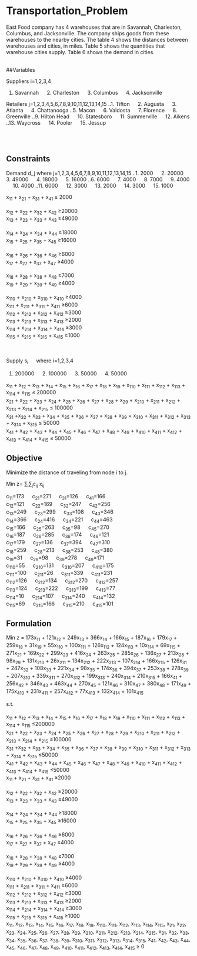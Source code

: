 # Transportation_Problem

East Food company has 4 warehouses that are in Savannah, Charleston, Columbus, and Jacksonville.  The company ships goods from these warehouses to the nearby cities.  The table 4 shows the distances between warehouses and cities, in miles.  Table 5 shows the quantities that warehouse cities supply.  Table 6 shows the demand in cities. <br /> <br />

##Variables

Suppliers	i=1,2,3,4
  1. Savannah	&emsp;	2. Charleston	&emsp;	3. Columbus	&emsp;	4. Jacksonville

Retailers	j=1,2,3,4,5,6,7,8,9,10,11,12,13,14,15
  ..1. Tifton	&emsp;	2. Augusta	&emsp;	3. Atlanta	&emsp;	4. Chattanooga
  ..5. Macon	&emsp;	6. Valdosta	&emsp;	7. Florence	&emsp;	8. Greenville
  ..9. Hilton Head	&emsp; 10. Statesboro	&emsp; 11. Summerville	&emsp; 12. Aikens
  ..13. Waycross	&emsp; 14. Pooler		&emsp; 15. Jessup

<br /> <br />
## Constraints

Demand	d_j where j=1,2,3,4,5,6,7,8,9,10,11,12,13,14,15
..1. 2000	&emsp; 2. 20000	&emsp; 3. 49000	&emsp; 4. 18000	&emsp; 5. 16000
..6. 6000	&emsp; 7. 4000	&emsp; 8. 7000	&emsp; 9. 4000	&emsp; 10. 4000
..11. 6000	&emsp; 12. 3000	&emsp; 13. 2000	&emsp; 14. 3000	&emsp; 15. 1000

x<sub>11</sub> + x<sub>21</sub> + x<sub>31</sub> + x<sub>41</sub>  ≥ 2000 <br />	
x<sub>12</sub> + x<sub>22</sub> + x<sub>32</sub> + x<sub>42</sub>  ≥20000 <br />
x<sub>13</sub> + x<sub>23</sub> + x<sub>33</sub> + x<sub>43</sub>  ≥49000 <br />		
x<sub>14</sub> + x<sub>24</sub> + x<sub>34</sub> + x<sub>44</sub>  ≥18000 <br />
x<sub>15</sub> + x<sub>25</sub> + x<sub>35</sub> + x<sub>45</sub>  ≥16000 <br />		
x<sub>16</sub> + x<sub>26</sub> + x<sub>36</sub> + x<sub>46</sub>  ≥6000 <br />
x<sub>17</sub> + x<sub>27</sub> + x<sub>37</sub> + x<sub>47</sub>  ≥4000 <br />		
x<sub>18</sub> + x<sub>28</sub> + x<sub>38</sub> + x<sub>48</sub>  ≥7000 <br />
x<sub>19</sub> + x<sub>29</sub> + x<sub>39</sub> + x<sub>49</sub>  ≥4000 <br />		
x<sub>110</sub> + x<sub>210</sub> + x<sub>310</sub> + x<sub>410</sub>  ≥4000 <br />
x<sub>111</sub> + x<sub>211</sub> + x<sub>311</sub> + x<sub>411</sub>  ≥6000 <br />
x<sub>112</sub> + x<sub>212</sub> + x<sub>312</sub> + x<sub>412</sub>  ≥3000 <br />
x<sub>113</sub> + x<sub>213</sub> + x<sub>313</sub> + x<sub>413</sub>  ≥2000 <br />	
x<sub>114</sub> + x<sub>214</sub> + x<sub>314</sub> + x<sub>414</sub>  ≥3000 <br />
x<sub>115</sub> + x<sub>215</sub> + x<sub>315</sub> + x<sub>415</sub>  ≥1000 <br />
<br /> <br />

Supply	s<sub>i</sub> &emsp; where i=1,2,3,4
1. 200000	&emsp; 2. 100000	&emsp; 3. 50000	&emsp; 4. 50000

x<sub>11</sub> + x<sub>12</sub> + x<sub>13</sub> + x<sub>14</sub> + x<sub>15</sub> + x<sub>16</sub> + x<sub>17</sub> + x<sub>18</sub> + x<sub>19</sub> + x<sub>110</sub> + x<sub>111</sub> + x<sub>112</sub> + x<sub>113</sub> + x<sub>114</sub> + x<sub>115</sub>  ≤ 200000 <br /> 
x<sub>21</sub> + x<sub>22</sub> + x<sub>23</sub> + x<sub>24</sub> + x<sub>25</sub> + x<sub>26</sub> + x<sub>27</sub> + x<sub>28</sub> + x<sub>29</sub> + x<sub>210</sub> + x<sub>211</sub> + x<sub>212</sub> + x<sub>213</sub> + x<sub>214</sub> + x<sub>215</sub>  ≤ 100000 <br /> 
x<sub>31</sub> +x<sub>32</sub> + x<sub>33</sub> + x<sub>34</sub> + x<sub>35</sub> + x<sub>36</sub> + x<sub>37</sub> + x<sub>38</sub> + x<sub>39</sub> + x<sub>310</sub> + x<sub>311</sub> + x<sub>312</sub> + x<sub>313</sub> + x<sub>314</sub> + x<sub>315</sub> ≤ 50000 <br /> 
x<sub>41</sub> + x<sub>42</sub> + x<sub>43</sub> + x<sub>44</sub> + x<sub>45</sub> + x<sub>46</sub> + x<sub>47</sub> + x<sub>48</sub> + x<sub>49</sub> + x<sub>410</sub> + x<sub>411</sub> + x<sub>412</sub> + x<sub>413</sub> + x<sub>414</sub> + x<sub>415</sub> ≤ 50000 <br /> 


## Objective

Minimize the distance of traveling from node i to j.

Min z= ∑<sub>i</sub>∑<sub>j</sub>c<sub>ij</sub> x<sub>ij</sub> 

c<sub>11</sub>=173 	&emsp; c<sub>21</sub>=271	&emsp; c<sub>31</sub>=126	&emsp; c<sub>41</sub>=166 <br />
c<sub>12</sub>=121 	&emsp; c<sub>22</sub>=169	&emsp; c<sub>32</sub>=247	&emsp; c<sub>42</sub>=256 <br />
c<sub>13</sub>=249 	&emsp; c<sub>23</sub>=299	&emsp; c<sub>33</sub>=108	&emsp; c<sub>43</sub>=346 <br />
c<sub>14</sub>=366 	&emsp; c<sub>24</sub>=416	&emsp; c<sub>34</sub>=221	&emsp; c<sub>44</sub>=463 <br />
c<sub>15</sub>=166 	&emsp; c<sub>25</sub>=263	&emsp; c<sub>35</sub>=98	&emsp; c<sub>45</sub>=270 <br />
c<sub>16</sub>=187 	&emsp; c<sub>26</sub>=285	&emsp; c<sub>36</sub>=174	&emsp; c<sub>46</sub>=121 <br />
c<sub>17</sub>=179 	&emsp; c<sub>27</sub>=136	&emsp; c<sub>37</sub>=394	&emsp; c<sub>47</sub>=310 <br />
c<sub>18</sub>=259 	&emsp; c<sub>28</sub>=213	&emsp; c<sub>38</sub>=253	&emsp; c<sub>48</sub>=380 <br />
c<sub>19</sub>=31 	&emsp; c<sub>29</sub>=98	&emsp; c<sub>39</sub>=278	&emsp; c<sub>49</sub>=171 <br />
c<sub>110</sub>=55 	&emsp; c<sub>210</sub>=131	&emsp; c<sub>310</sub>=207	&emsp; c<sub>410</sub>=175 <br />
c<sub>111</sub>=100 &emsp; c<sub>211</sub>=26	&emsp; c<sub>311</sub>=339	&emsp; c<sub>411</sub>=231 <br />
c<sub>112</sub>=126 &emsp; c<sub>212</sub>=134	&emsp; c<sub>312</sub>=270	&emsp; c<sub>412</sub>=257 <br />
c<sub>113</sub>=124 &emsp; c<sub>213</sub>=222	&emsp; c<sub>313</sub>=199	&emsp; c<sub>413</sub>=77 <br />
c<sub>114</sub>=10 	&emsp; c<sub>214</sub>=107	&emsp; c<sub>314</sub>=240	&emsp; c<sub>414</sub>=132 <br />
c<sub>115</sub>=69 	&emsp; c<sub>215</sub>=166	&emsp; c<sub>315</sub>=210	&emsp; c<sub>415</sub>=101 <br />

## Formulation

Min z = 173x<sub>11</sub> + 121x<sub>12</sub> + 249x<sub>13</sub> + 366x<sub>14</sub> + 166x<sub>15</sub> + 187x<sub>16</sub> + 179x<sub>17</sub> + 259x<sub>18</sub> + 31x<sub>19</sub> + 55x<sub>110</sub> + 100x<sub>111</sub> + 126x<sub>112</sub> + 124x<sub>113</sub> + 10x<sub>114</sub> + 69x<sub>115</sub> + 271x<sub>21</sub> + 169x<sub>22</sub> + 299x<sub>23</sub> + 416x<sub>24</sub> + 263x<sub>25</sub> + 285x<sub>26</sub> + 136x<sub>27</sub> + 213x<sub>28</sub> + 98x<sub>29</sub> + 131x<sub>210</sub> + 26x<sub>211</sub> + 134x<sub>212</sub> + 222x<sub>213</sub> + 107x<sub>214</sub> + 166x<sub>215</sub> + 126x<sub>31</sub> + 247x<sub>32</sub> + 108x<sub>33</sub> + 221x<sub>34</sub> + 98x<sub>35</sub> + 174x<sub>36</sub> + 394x<sub>37</sub> + 253x<sub>38</sub> + 278x<sub>39</sub> + 207x<sub>310</sub> +
        339x<sub>311</sub> + 270x<sub>312</sub> + 199x<sub>313</sub> + 240x<sub>314</sub> + 210x<sub>315</sub> + 166x<sub>41</sub> + 256x<sub>42</sub> + 346x<sub>43</sub> + 463x<sub>44</sub> + 270x<sub>45</sub> + 121x<sub>46</sub> + 310x<sub>47</sub> + 380x<sub>48</sub> + 171x<sub>49</sub> + 175x<sub>410</sub> +   231x<sub>411</sub> + 257x<sub>412</sub> + 77x<sub>413</sub> + 132x<sub>414</sub> + 101x<sub>415</sub><br />

s.t. <br /> <br />
x<sub>11</sub> + x<sub>12</sub> + x<sub>13</sub> + x<sub>14</sub> + x<sub>15</sub> + x<sub>16</sub> + x<sub>17</sub> + x<sub>18</sub> + x<sub>19</sub> + x<sub>110</sub> + x<sub>111</sub> + x<sub>112</sub> + x<sub>113</sub> + x<sub>114</sub> + x<sub>115</sub>  ≤200000 <br />
x<sub>21</sub> + x<sub>22</sub> + x<sub>23</sub> + x<sub>24</sub> + x<sub>25</sub> + x<sub>26</sub> + x<sub>27</sub> + x<sub>28</sub> + x<sub>29</sub> + x<sub>210</sub> + x<sub>211</sub> + x<sub>212</sub> + x<sub>213</sub> + x<sub>214</sub> + x<sub>215</sub>  ≤100000 <br />
x<sub>31</sub> +x<sub>32</sub> + x<sub>33</sub> + x<sub>34</sub> + x<sub>35</sub> + x<sub>36</sub> + x<sub>37</sub> + x<sub>38</sub> + x<sub>39</sub> + x<sub>310</sub> + x<sub>311</sub> + x<sub>312</sub> + x<sub>313</sub> + x<sub>314</sub> + x<sub>315</sub>  ≤50000 <br />
x<sub>41</sub> + x<sub>42</sub> + x<sub>43</sub> + x<sub>44</sub> + x<sub>45</sub> + x<sub>46</sub> + x<sub>47</sub> + x<sub>48</sub> + x<sub>49</sub> + x<sub>410</sub> + x<sub>411</sub> + x<sub>412</sub> + x<sub>413</sub> + x<sub>414</sub> + x<sub>415</sub>  ≤50000 <br />
x<sub>11</sub> + x<sub>21</sub> + x<sub>31</sub> + x<sub>41</sub>  ≥2000 <br /> 		
x<sub>12</sub> + x<sub>22</sub> + x<sub>32</sub> + x<sub>42</sub>   ≥20000 <br />
x<sub>13</sub> + x<sub>23</sub> + x<sub>33</sub> + x<sub>43</sub>  ≥49000 <br />		
x<sub>14</sub> + x<sub>24</sub> + x<sub>34</sub> + x<sub>44</sub>  ≥18000 <br />
x<sub>15</sub> + x<sub>25</sub> + x<sub>35</sub> + x<sub>45</sub>  ≥16000 <br />		
x<sub>16</sub> + x<sub>26</sub> + x<sub>36</sub> + x<sub>46</sub>  ≥6000 <br />
x<sub>17</sub> + x<sub>27</sub> + x<sub>37</sub> + x<sub>47</sub>  ≥4000 <br />		
x<sub>18</sub> + x<sub>28</sub> + x<sub>38</sub> + x<sub>48</sub>   ≥7000 <br />
x<sub>19</sub> + x<sub>29</sub> + x<sub>39</sub> + x<sub>49</sub>  ≥4000 <br />		
x<sub>110</sub> + x<sub>210</sub> + x<sub>310</sub> + x<sub>410</sub>  ≥4000 <br />
x<sub>111</sub> + x<sub>211</sub> + x<sub>311</sub> + x<sub>411</sub>  ≥6000	<br />
x<sub>112</sub> + x<sub>212</sub> + x<sub>312</sub> + x<sub>412</sub>  ≥3000 <br />
x<sub>113</sub> + x<sub>213</sub> + x<sub>313</sub> + x<sub>413</sub>  ≥2000	<br />
x<sub>114</sub> + x<sub>214</sub> + x<sub>314</sub> + x<sub>414</sub>  ≥3000 <br />
x<sub>115</sub> + x<sub>215</sub> + x<sub>315</sub> + x<sub>415</sub>  ≥1000 <br />
x<sub>11</sub>, x<sub>12</sub>, x<sub>13</sub>, x<sub>14</sub>, x<sub>15</sub>, x<sub>16</sub>, x<sub>17</sub>, x<sub>18</sub>, x<sub>19</sub>, x<sub>110</sub>, x<sub>111</sub>, x<sub>112</sub>, x<sub>113</sub>, x<sub>114</sub>, x<sub>115</sub>, x<sub>21</sub>, x<sub>22</sub>, x<sub>23</sub>, x<sub>24</sub>, x<sub>25</sub>, x<sub>26</sub>, x<sub>27</sub>, x<sub>28</sub>, x<sub>29</sub>, x<sub>210</sub>, x<sub>211</sub>, x<sub>212</sub>, x<sub>213</sub>, x<sub>214</sub>, x<sub>215</sub>, x<sub>31</sub>, x<sub>32</sub>, x<sub>33</sub>, x<sub>34</sub>, x<sub>35</sub>, x<sub>36</sub>, x<sub>37</sub>, x<sub>38</sub>, x<sub>39</sub>, x<sub>310</sub>, x<sub>311</sub>, x<sub>312</sub>, x<sub>313</sub>, x<sub>314</sub>, x<sub>315</sub>, x<sub>41</sub>, x<sub>42</sub>, x<sub>43</sub>, x<sub>44</sub>, x<sub>45</sub>, x<sub>46</sub>, x<sub>47</sub>, x<sub>48</sub>, x<sub>49</sub>, x<sub>410</sub>, x<sub>411</sub>, x<sub>412</sub>, x<sub>413</sub>, x<sub>414</sub>, x<sub>415</sub>   ≥ 0  

